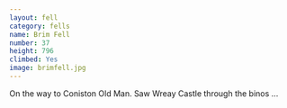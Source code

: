 ```yaml
---
layout: fell
category: fells
name: Brim Fell
number: 37
height: 796
climbed: Yes
image: brimfell.jpg
---
```

On the way to Coniston Old Man.  Saw Wreay Castle through the binos ...
